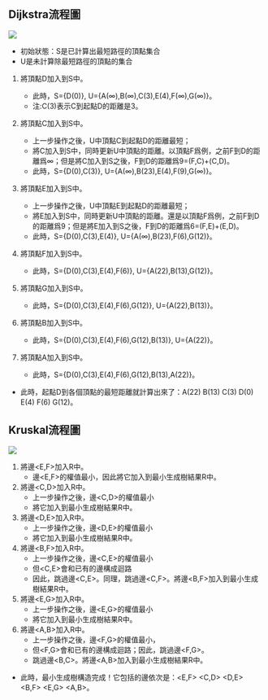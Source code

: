 ## Dijkstra流程圖
![](https://github.com/ykz0608/DSA/blob/master/image/Dijkstra.svg)
* 初始狀態：S是已計算出最短路徑的頂點集合
* U是未計算除最短路徑的頂點的集合 
1. 將頂點D加入到S中。
    * 此時，S={D(0)}, U={A(∞),B(∞),C(3),E(4),F(∞),G(∞)}。     
    * 注:C(3)表示C到起點D的距離是3。

2. 將頂點C加入到S中。
    * 上一步操作之後，U中頂點C到起點D的距離最短；
    * 將C加入到S中，同時更新U中頂點的距離。以頂點F爲例，之前F到D的距離爲∞；但是將C加入到S之後，F到D的距離爲9=(F,C)+(C,D)。
    * 此時，S={D(0),C(3)}, U={A(∞),B(23),E(4),F(9),G(∞)}。

3. 將頂點E加入到S中。
    * 上一步操作之後，U中頂點E到起點D的距離最短；
    * 將E加入到S中，同時更新U中頂點的距離。還是以頂點F爲例，之前F到D的距離爲9；但是將E加入到S之後，F到D的距離爲6=(F,E)+(E,D)。
    * 此時，S={D(0),C(3),E(4)}, U={A(∞),B(23),F(6),G(12)}。

4. 將頂點F加入到S中。
    * 此時，S={D(0),C(3),E(4),F(6)}, U={A(22),B(13),G(12)}。

5. 將頂點G加入到S中。
    * 此時，S={D(0),C(3),E(4),F(6),G(12)}, U={A(22),B(13)}。

6. 將頂點B加入到S中。
    * 此時，S={D(0),C(3),E(4),F(6),G(12),B(13)}, U={A(22)}。

7. 將頂點A加入到S中。
    * 此時，S={D(0),C(3),E(4),F(6),G(12),B(13),A(22)}。

* 此時，起點D到各個頂點的最短距離就計算出來了：A(22) B(13) C(3) D(0) E(4) F(6) G(12)。

## Kruskal流程圖
![](https://github.com/ykz0608/DSA/blob/master/image/Kruskal.svg)
1. 將邊<E,F>加入R中。
    * 邊<E,F>的權值最小，因此將它加入到最小生成樹結果R中。
2. 將邊<C,D>加入R中。
    * 上一步操作之後，邊<C,D>的權值最小
    * 將它加入到最小生成樹結果R中。
3. 將邊<D,E>加入R中。
    * 上一步操作之後，邊<D,E>的權值最小
    * 將它加入到最小生成樹結果R中。
4. 將邊<B,F>加入R中。
    * 上一步操作之後，邊<C,E>的權值最小
    * 但<C,E>會和已有的邊構成迴路
    * 因此，跳過邊<C,E>。同理，跳過邊<C,F>。將邊<B,F>加入到最小生成樹結果R中。
5. 將邊<E,G>加入R中。
    * 上一步操作之後，邊<E,G>的權值最小
    * 將它加入到最小生成樹結果R中。
6. 將邊<A,B>加入R中。
    * 上一步操作之後，邊<F,G>的權值最小，
    * 但<F,G>會和已有的邊構成迴路；因此，跳過邊<F,G>。
    * 跳過邊<B,C>。將邊<A,B>加入到最小生成樹結果R中。

* 此時，最小生成樹構造完成！它包括的邊依次是：<E,F> <C,D> <D,E> <B,F> <E,G> <A,B>。
